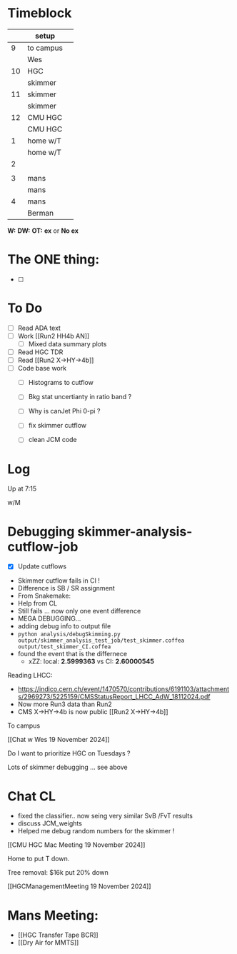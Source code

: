 # Timeblock

|     | setup     |     |
| --- | --------- | --- |
| 9   | to campus |     |
|     | Wes       |     |
| 10  | HGC       |     |
|     | skimmer   |     |
| 11  | skimmer   |     |
|     | skimmer   |     |
| 12  | CMU HGC   |     |
|     | CMU HGC   |     |
| 1   | home w/T  |     |
|     | home w/T  |     |
| 2   |           |     |
|     |           |     |
| 3   | mans      |     |
|     | mans      |     |
| 4   | mans      |     |
|     | Berman    |     |

**W:**
**DW:**
**OT:**
**ex** or **No ex**

# The ONE thing: 
- [ ] 


# To Do
- [ ] Read ADA text
- [ ]  Work [[Run2 HH4b AN]]
	 - [ ] Mixed data summary plots
- [ ] Read HGC TDR
- [ ] Read [[Run2 X->HY->4b]]
- [ ] Code base work
	- [ ] Histograms to cutflow
	- [ ] Bkg stat uncertianty in ratio band ?
	- [ ] Why is canJet Phi 0-pi ?
	- [ ] fix skimmer cutflow
	- [ ] clean JCM code


# Log


Up at 7:15

w/M 

# Debugging skimmer-analysis-cutflow-job
- [x] Update cutflows
- Skimmer cutflow fails in CI !
- Difference is SB / SR assignment
- From Snakemake: 
- Help from CL
- Still fails ... now only one event difference 
- MEGA DEBUGGING...
- adding debug info to output file
- `python analysis/debugSkimming.py output/skimmer_analysis_test_job/test_skimmer.coffea output/test_skimmer_CI.coffea `
- found the event that is the differnece 
	- xZZ: local: **2.5999363** vs  CI: **2.60000545**
		



Reading LHCC:
- https://indico.cern.ch/event/1470570/contributions/6191103/attachments/2969273/5225159/CMSStatusReport_LHCC_AdW_18112024.pdf
- Now more Run3 data than Run2 
- CMS X->HY->4b is now public [[Run2 X->HY->4b]]


To campus 

[[Chat w Wes 19 November 2024]]

Do I want to prioritize HGC on Tuesdays ? 


Lots of skimmer debugging ... see above

# Chat CL
- fixed the classifier.. now seing very similar SvB /FvT results
- discuss JCM_weights
- Helped me debug random numbers for the skimmer !



[[CMU HGC Mac Meeting 19 November 2024]]

Home to put T down.

Tree removal: $16k put 20% down


[[HGCManagementMeeting 19 November 2024]]

# Mans Meeting: 
- [[HGC Transfer Tape BCR]]
- [[Dry Air for MMTS]]


